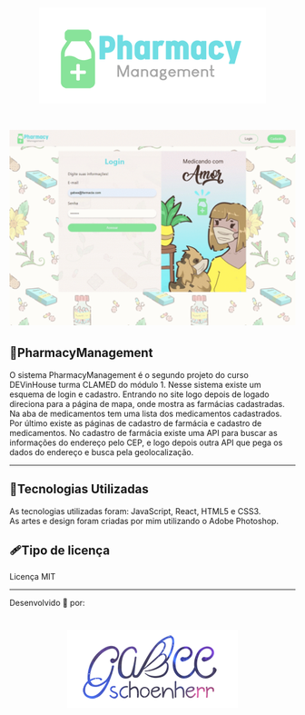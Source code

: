 <h1 align="center">
<img src="public/img/logo2.png">
</h1>
<h1>
<img src="public/img/sitegif.gif">
</h1>
<h2>🏦PharmacyManagement </h2>
O sistema PharmacyManagement é o segundo projeto do curso DEVinHouse turma CLAMED do módulo 1. Nesse sistema existe um esquema de login e cadastro. Entrando no site logo depois de logado direciona para a página de mapa, onde mostra as farmácias cadastradas. Na aba de medicamentos tem uma lista dos medicamentos cadastrados. Por último existe as páginas de cadastro de farmácia e cadastro de medicamentos. No cadastro de farmácia existe uma API para buscar as informações do endereço pelo CEP, e logo depois outra API que pega os dados do endereço e busca pela geolocalização.

---

<h2>💉Tecnologias Utilizadas </h2>
As tecnologias utilizadas foram: JavaScript, React, HTML5 e CSS3.
<br>
As artes e design foram criadas por mim utilizando o Adobe Photoshop.

<h2>🩹Tipo de licença </h2>
Licença MIT

---
Desenvolvido 🌙 por:
<br>
<h1 align="center">
<a href="https://www.linkedin.com/in/gabriele-schoenherr/"><img src="public/img/gabeelogo.png"></a>
</h1>


